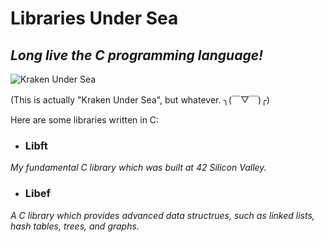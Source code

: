 # Libraries Under Sea

## *Long live the C programming language!*

![Kraken Under Sea](https://user-images.githubusercontent.com/30487160/72489118-0f2d0780-37e1-11ea-87f8-9694690403a7.jpg)

(This is actually "Kraken Under Sea", but whatever. ╮(￣▽￣)╭)

Here are some libraries written in C:

- ### Libft
*My fundamental C library which was built at 42 Silicon Valley.*
    
- ### Libef
*A C library which provides advanced data structrues, such as linked lists, hash tables, trees, and graphs.*
